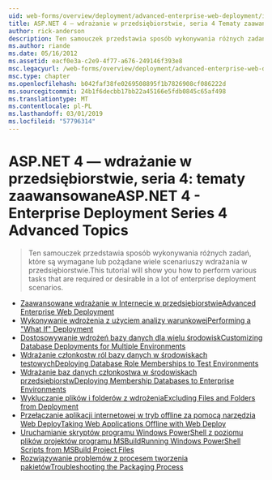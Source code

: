 ```yaml
---
uid: web-forms/overview/deployment/advanced-enterprise-web-deployment/index
title: ASP.NET 4 — wdrażanie w przedsiębiorstwie, seria 4 Tematy zaawansowane | Dokumentacja firmy Microsoft
author: rick-anderson
description: Ten samouczek przedstawia sposób wykonywania różnych zadań, które są wymagane lub pożądane wiele scenariuszy wdrażania w przedsiębiorstwie.
ms.author: riande
ms.date: 05/16/2012
ms.assetid: eacf0e3a-c2e9-4f77-a676-249146f393e8
msc.legacyurl: /web-forms/overview/deployment/advanced-enterprise-web-deployment
msc.type: chapter
ms.openlocfilehash: b042faf38fe0269508895f1b7826908cf086222d
ms.sourcegitcommit: 24b1f6decbb17bb22a45166e5fdb0845c65af498
ms.translationtype: MT
ms.contentlocale: pl-PL
ms.lasthandoff: 03/01/2019
ms.locfileid: "57796314"
---
```

<a name="aspnet-4---enterprise-deployment-series-4-advanced-topics"></a><span data-ttu-id="7ba0c-103">ASP.NET 4 — wdrażanie w przedsiębiorstwie, seria 4: tematy zaawansowane</span><span class="sxs-lookup"><span data-stu-id="7ba0c-103">ASP.NET 4 - Enterprise Deployment Series 4 Advanced Topics</span></span>
====================
> <span data-ttu-id="7ba0c-104">Ten samouczek przedstawia sposób wykonywania różnych zadań, które są wymagane lub pożądane wiele scenariuszy wdrażania w przedsiębiorstwie.</span><span class="sxs-lookup"><span data-stu-id="7ba0c-104">This tutorial will show you how to perform various tasks that are required or desirable in a lot of enterprise deployment scenarios.</span></span>


- [<span data-ttu-id="7ba0c-105">Zaawansowane wdrażanie w Internecie w przedsiębiorstwie</span><span class="sxs-lookup"><span data-stu-id="7ba0c-105">Advanced Enterprise Web Deployment</span></span>](advanced-enterprise-web-deployment.md)
- [<span data-ttu-id="7ba0c-106">Wykonywanie wdrożenia z użyciem analizy warunkowej</span><span class="sxs-lookup"><span data-stu-id="7ba0c-106">Performing a "What If" Deployment</span></span>](performing-a-what-if-deployment.md)
- [<span data-ttu-id="7ba0c-107">Dostosowywanie wdrożeń bazy danych dla wielu środowisk</span><span class="sxs-lookup"><span data-stu-id="7ba0c-107">Customizing Database Deployments for Multiple Environments</span></span>](customizing-database-deployments-for-multiple-environments.md)
- [<span data-ttu-id="7ba0c-108">Wdrażanie członkostw ról bazy danych w środowiskach testowych</span><span class="sxs-lookup"><span data-stu-id="7ba0c-108">Deploying Database Role Memberships to Test Environments</span></span>](deploying-database-role-memberships-to-test-environments.md)
- [<span data-ttu-id="7ba0c-109">Wdrażanie baz danych członkostwa w środowiskach przedsiębiorstw</span><span class="sxs-lookup"><span data-stu-id="7ba0c-109">Deploying Membership Databases to Enterprise Environments</span></span>](deploying-membership-databases-to-enterprise-environments.md)
- [<span data-ttu-id="7ba0c-110">Wykluczanie plików i folderów z wdrożenia</span><span class="sxs-lookup"><span data-stu-id="7ba0c-110">Excluding Files and Folders from Deployment</span></span>](excluding-files-and-folders-from-deployment.md)
- [<span data-ttu-id="7ba0c-111">Przełączanie aplikacji internetowej w tryb offline za pomocą narzędzia Web Deploy</span><span class="sxs-lookup"><span data-stu-id="7ba0c-111">Taking Web Applications Offline with Web Deploy</span></span>](taking-web-applications-offline-with-web-deploy.md)
- [<span data-ttu-id="7ba0c-112">Uruchamianie skryptów programu Windows PowerShell z poziomu plików projektów programu MSBuild</span><span class="sxs-lookup"><span data-stu-id="7ba0c-112">Running Windows PowerShell Scripts from MSBuild Project Files</span></span>](running-windows-powershell-scripts-from-msbuild-project-files.md)
- [<span data-ttu-id="7ba0c-113">Rozwiązywanie problemów z procesem tworzenia pakietów</span><span class="sxs-lookup"><span data-stu-id="7ba0c-113">Troubleshooting the Packaging Process</span></span>](troubleshooting-the-packaging-process.md)
